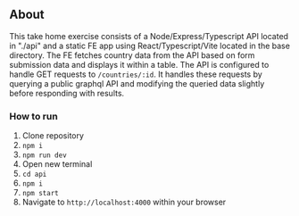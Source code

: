 ## About

This take home exercise consists of a Node/Express/Typescript API located in "./api" and a static FE app using React/Typescript/Vite located in the base directory. The FE fetches country data from the API based on form submission data and displays it within a table. The API is configured to handle GET requests to `/countries/:id`. It handles these requests by querying a public graphql API and modifying the queried data slightly before responding with results.

### How to run

1. Clone repository
2. `npm i`
3. `npm run dev`
4. Open new terminal
5. `cd api`
6. `npm i`
7. `npm start`
8. Navigate to `http://localhost:4000` within your browser
